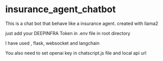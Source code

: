 # insurance_agent_chatbot

This is a chat bot that behave like a insurance agent. created with llama2

just add your DEEPINFRA Token in .env file in root directory

I have used , flask, websocket and langchain

You also need to set openai key in chatscript.js file and local api url